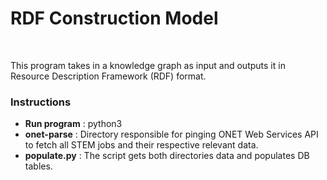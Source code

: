 # RDF Construction Model

<br>

This program takes in a knowledge graph as input and outputs it in Resource Description Framework (RDF) format. 

### Instructions

* **Run program** : python3 
* **onet-parse** : Directory responsible for pinging ONET Web Services API to fetch all STEM jobs and their respective relevant data. 
* **populate.py** : The script gets both directories data and populates DB tables.
